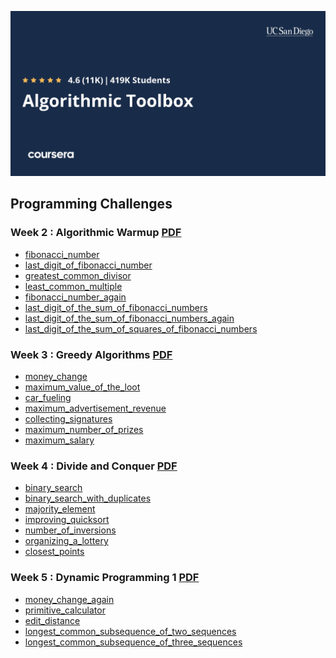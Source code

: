 ![Algorithmic Toolbox](https://github.com/michaelehab/Algorithmic-Toolbox-San-Diego/blob/main/img/algorithmic-toolbox.jpeg)

## Programming Challenges
### Week 2 : Algorithmic Warmup <a href="https://github.com/michaelehab/Algorithmic-Toolbox-San-Diego/blob/main/week2_algorithmic_warmup/week2_algorithmic_warmup.pdf">PDF</a>
* <a href = "https://github.com/michaelehab/Algorithmic-Toolbox-San-Diego/tree/main/week2_algorithmic_warmup/1_fibonacci_number">fibonacci_number</a>
* <a href = "https://github.com/michaelehab/Algorithmic-Toolbox-San-Diego/tree/main/week2_algorithmic_warmup/2_last_digit_of_fibonacci_number">last_digit_of_fibonacci_number</a>
* <a href = "https://github.com/michaelehab/Algorithmic-Toolbox-San-Diego/tree/main/week2_algorithmic_warmup/3_greatest_common_divisor">greatest_common_divisor</a>
* <a href = "https://github.com/michaelehab/Algorithmic-Toolbox-San-Diego/tree/main/week2_algorithmic_warmup/4_least_common_multiple">least_common_multiple</a>
* <a href = "https://github.com/michaelehab/Algorithmic-Toolbox-San-Diego/tree/main/week2_algorithmic_warmup/5_fibonacci_number_again">fibonacci_number_again</a>
* <a href = "https://github.com/michaelehab/Algorithmic-Toolbox-San-Diego/tree/main/week2_algorithmic_warmup/6_last_digit_of_the_sum_of_fibonacci_numbers">last_digit_of_the_sum_of_fibonacci_numbers</a>
* <a href = "https://github.com/michaelehab/Algorithmic-Toolbox-San-Diego/tree/main/week2_algorithmic_warmup/7_last_digit_of_the_sum_of_fibonacci_numbers_again">last_digit_of_the_sum_of_fibonacci_numbers_again</a>
* <a href = "https://github.com/michaelehab/Algorithmic-Toolbox-San-Diego/tree/main/week2_algorithmic_warmup/8_last_digit_of_the_sum_of_squares_of_fibonacci_numbers">last_digit_of_the_sum_of_squares_of_fibonacci_numbers</a>

### Week 3 : Greedy Algorithms <a href="https://github.com/michaelehab/Algorithmic-Toolbox-San-Diego/blob/main/week3_greedy_algorithms/week3_greedy_algorithms.pdf">PDF</a>
* <a href="https://github.com/michaelehab/Algorithmic-Toolbox-San-Diego/tree/main/week3_greedy_algorithms/1_money_change">money_change</a>
* <a href="https://github.com/michaelehab/Algorithmic-Toolbox-San-Diego/tree/main/week3_greedy_algorithms/2_maximum_value_of_the_loot">maximum_value_of_the_loot</a>
* <a href="https://github.com/michaelehab/Algorithmic-Toolbox-San-Diego/tree/main/week3_greedy_algorithms/3_car_fueling">car_fueling</a>
* <a href="https://github.com/michaelehab/Algorithmic-Toolbox-San-Diego/tree/main/week3_greedy_algorithms/4_maximum_advertisement_revenue">maximum_advertisement_revenue</a>
* <a href="https://github.com/michaelehab/Algorithmic-Toolbox-San-Diego/tree/main/week3_greedy_algorithms/5_collecting_signatures">collecting_signatures</a>
* <a href="https://github.com/michaelehab/Algorithmic-Toolbox-San-Diego/tree/main/week3_greedy_algorithms/6_maximum_number_of_prizes">maximum_number_of_prizes</a>
* <a href="https://github.com/michaelehab/Algorithmic-Toolbox-San-Diego/tree/main/week3_greedy_algorithms/7_maximum_salary">maximum_salary</a>

### Week 4 : Divide and Conquer <a href="https://github.com/michaelehab/Algorithmic-Toolbox-San-Diego/blob/main/week4_divide_and_conquer/week4_divide_and_conquer.pdf">PDF</a>
* <a href="https://github.com/michaelehab/Algorithmic-Toolbox-San-Diego/tree/main/week4_divide_and_conquer/1_binary_search">binary_search</a>
* <a href="https://github.com/michaelehab/Algorithmic-Toolbox-San-Diego/tree/main/week4_divide_and_conquer/2_binary_search_with_duplicates">binary_search_with_duplicates</a>
* <a href="https://github.com/michaelehab/Algorithmic-Toolbox-San-Diego/tree/main/week4_divide_and_conquer/3_majority_element">majority_element</a>
* <a href="https://github.com/michaelehab/Algorithmic-Toolbox-San-Diego/tree/main/week4_divide_and_conquer/4_improving_quicksort">improving_quicksort</a>
* <a href="https://github.com/michaelehab/Algorithmic-Toolbox-San-Diego/tree/main/week4_divide_and_conquer/5_number_of_inversions">number_of_inversions</a>
* <a href="https://github.com/michaelehab/Algorithmic-Toolbox-San-Diego/tree/main/week4_divide_and_conquer/6_organizing_a_lottery">organizing_a_lottery</a>
* <a href="https://github.com/michaelehab/Algorithmic-Toolbox-San-Diego/tree/main/week4_divide_and_conquer/7_closest_points">closest_points</a>

### Week 5 : Dynamic Programming 1 <a href="https://github.com/michaelehab/Algorithmic-Toolbox-San-Diego/blob/main/week5_dynamic_programming1/week5_dynamic_programming1.pdf">PDF</a>
* <a href="https://github.com/michaelehab/Algorithmic-Toolbox-San-Diego/tree/main/week5_dynamic_programming1/1_money_change_again">money_change_again</a>
* <a href="https://github.com/michaelehab/Algorithmic-Toolbox-San-Diego/tree/main/week5_dynamic_programming1/2_primitive_calculator">primitive_calculator</a>
* <a href="https://github.com/michaelehab/Algorithmic-Toolbox-San-Diego/tree/main/week5_dynamic_programming1/3_edit_distance">edit_distance</a>
* <a href="https://github.com/michaelehab/Algorithmic-Toolbox-San-Diego/tree/main/week5_dynamic_programming1/4_longest_common_subsequence_of_two_sequences">longest_common_subsequence_of_two_sequences</a>
* <a href="https://github.com/michaelehab/Algorithmic-Toolbox-San-Diego/tree/main/week5_dynamic_programming1/5_longest_common_subsequence_of_three_sequences">longest_common_subsequence_of_three_sequences</a>
